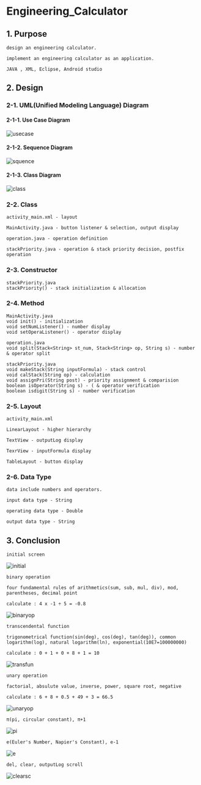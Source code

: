 # Engineering_Calculator

## 1. Purpose

    design an engineering calculator.
    
    implement an engineering calculator as an application.
    
    JAVA , XML, Eclipse, Android studio

## 2. Design

### 2-1. UML(Unified Modeling Language) Diagram

#### 2-1-1. Use Case Diagram

![usecase](https://user-images.githubusercontent.com/62055003/120105302-537d3580-c193-11eb-985b-d853d8040e61.png)

#### 2-1-2. Sequence Diagram

![squence](https://user-images.githubusercontent.com/62055003/120105312-5c6e0700-c193-11eb-950c-ad88d15c3d9a.png)

#### 2-1-3. Class Diagram

![class](https://user-images.githubusercontent.com/62055003/120105316-63951500-c193-11eb-9cac-ad7ce319e087.png)

### 2-2. Class

    activity_main.xml - layout

    MainActivity.java - button listener & selection, output display

    operation.java - operation definition

    stackPriority.java - operation & stack priority decision, postfix operation

### 2-3. Constructor

    stackPriority.java  
    stackPriority() - stack initialization & allocation

### 2-4. Method

    MainActivity.java  
    void init() - initialization  
    void setNumListener() - number display  
    void setOperaListener() - operator display

    operation.java  
    void split(Stack<String> st_num, Stack<String> op, String s) - number & operator split

    stackPriority.java  
    void makeStack(String inputFormula) - stack control  
    void calStack(String op) - calculation  
    void assignPri(String post) - priority assignment & comparision  
    boolean isOperator(String s) - ( & operator verification  
    boolean isdigit(String s) - number verification

### 2-5. Layout

    activity_main.xml
    
    LinearLayout - higher hierarchy
    
    TextView - outputLog display
    
    TexrView - inputFormula display
    
    TableLayout - button display

### 2-6. Data Type

    data include numbers and operators.

    input data type - String
   
    operating data type - Double
   
    output data type - String

## 3. Conclusion

    initial screen
    
![initial](https://user-images.githubusercontent.com/62055003/120094151-ab974600-c159-11eb-8b0f-8469f42e0a60.png)

    binary operation
    
    four fundamental rules of arithmetics(sum, sub, mul, div), mod, parentheses, decimal point
    
    calculate : 4 x -1 ÷ 5 = -0.8
    
![binaryop](https://user-images.githubusercontent.com/62055003/120094045-05e3d700-c159-11eb-9346-3f80848c5a19.png)

    transcendental function
    
    trigonometrical function(sin(deg), cos(deg), tan(deg)), common logarithm(log), natural logarithm(ln), exponential(10E7=100000000)
    
    calculate : 0 + 1 + 0 + 8 + 1 = 10

![transfun](https://user-images.githubusercontent.com/62055003/120094191-eb5e2d80-c159-11eb-97e7-00e5bc21e22c.png)

    unary operation
    
    factorial, absulute value, inverse, power, square root, negative
    
    calculate : 6 + 8 + 0.5 + 49 + 3 = 66.5

![unaryop](https://user-images.githubusercontent.com/62055003/120094060-198f3d80-c159-11eb-84a9-69695f7dba99.png)

    π(pi, circular constant), π+1
    
![pi](https://user-images.githubusercontent.com/62055003/120094066-214ee200-c159-11eb-979c-5c5df1852d49.png)

    e(Euler's Number, Napier's Constant), e-1

![e](https://user-images.githubusercontent.com/62055003/120094074-31ff5800-c159-11eb-94d6-201281793ea2.png)

    del, clear, outputLog scroll
    
![clearsc](https://user-images.githubusercontent.com/62055003/120094208-00d35780-c15a-11eb-869c-0d805820f05f.png)
